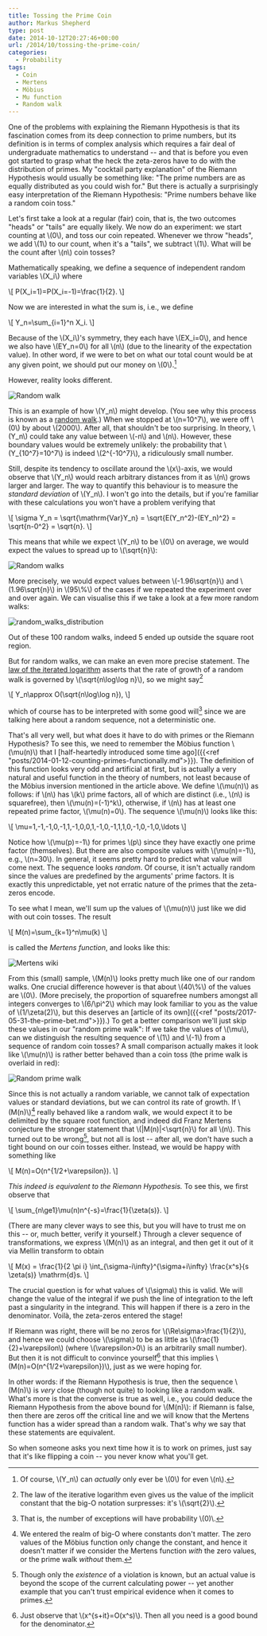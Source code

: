 ```yaml
---
title: Tossing the Prime Coin
author: Markus Shepherd
type: post
date: 2014-10-12T20:27:46+00:00
url: /2014/10/tossing-the-prime-coin/
categories:
  - Probability
tags:
  - Coin
  - Mertens
  - Möbius
  - Mu function
  - Random walk
---
```


One of the problems with explaining the Riemann Hypothesis is that its fascination comes from its deep connection to prime numbers, but its definition is in terms of complex analysis which requires a fair deal of undergraduate mathematics to understand -- and that is before you even got started to grasp what the heck the zeta-zeros have to do with the distribution of primes. My "cocktail party explanation" of the Riemann Hypothesis would usually be something like: "The prime numbers are as equally distributed as you could wish for." But there is actually a surprisingly easy interpretation of the Riemann Hypothesis: "Prime numbers behave like a random coin toss."

<!-- more -->

Let's first take a look at a regular (fair) coin, that is, the two outcomes "heads" or "tails" are equally likely. We now do an experiment: we start counting at \\(0\\), and toss our coin repeated. Whenever we throw "heads", we add \\(1\\) to our count, when it's a "tails", we subtract \\(1\\). What will be the count after \\(n\\) coin tosses?

Mathematically speaking, we define a sequence of independent random variables \\(X_i\\) where

\\[ P(X_i=1)=P(X_i=-1)=\frac{1}{2}. \\]

Now we are interested in what the sum is, i.e., we define

\\[ Y_n=\sum_{i=1}^n X_i. \\]

Because of the \\(X_i\\)'s symmetry, they each have \\(EX_i=0\\), and hence we also have \\(EY_n=0\\) for all \\(n\\) (due to the linearity of the expectation value). In other word, if we were to bet on what our total count would be at any given point, we should put our money on \\(0\\).[^even]

However, reality looks different.

![Random walk](/img/random_walk.png)

This is an example of how \\(Y_n\\) might develop. (You see why this process is known as a [random walk](http://en.wikipedia.org/wiki/Random_walk).) When we stopped at \\(n=10^7\\), we were off \\(0\\) by about \\(2000\\). After all, that shouldn't be too surprising. In theory, \\(Y_n\\) could take any value between \\(-n\\) and \\(n\\). However, these boundary values would be extremely unlikely: the probability that \\(Y_{10^7}=10^7\\) is indeed \\(2^{-10^7}\\), a ridiculously small number.

Still, despite its tendency to oscillate around the \\(x\\)-axis, we would observe that \\(Y_n\\) would reach arbitrary distances from it as \\(n\\) grows larger and larger. The way to quantify this behaviour is to measure the _standard deviation_ of \\(Y_n\\). I won't go into the details, but if you're familiar with these calculations you won't have a problem verifying that

\\[ \sigma Y_n = \sqrt{\mathrm{Var}Y_n} = \sqrt{E(Y_n^2)-(EY_n)^2} = \sqrt{n-0^2} = \sqrt{n}. \\]

This means that while we expect \\(Y_n\\) to be \\(0\\) on average, we would expect the values to spread up to \\(\sqrt{n}\\):

![Random walks](/img/random_walks.png)

More precisely, we would expect values between \\(-1.96\sqrt{n}\\) and \\(1.96\sqrt{n}\\) in \\(95\\%\\) of the cases if we repeated the experiment over and over again. We can visualise this if we take a look at a few more random walks:

![random_walks_distribution](/img/random_walks_distribution1.png)

Out of these 100 random walks, indeed 5 ended up outside the square root region.

But for random walks, we can make an even more precise statement. The [law of the iterated logarithm](http://en.wikipedia.org/wiki/Law_of_the_iterated_logarithm) asserts that the rate of growth of a random walk is governed by \\(\sqrt{n\log\log n}\\), so we might say[^iterated]

\\[ Y_n\approx O(\sqrt{n\log\log n}), \\]

which of course has to be interpreted with some good will[^almost] since we are talking here about a random sequence, not a deterministic one.

That's all very well, but what does it have to do with primes or the Riemann Hypothesis? To see this, we need to remember the Möbius function \\(\mu(n)\\) that I [half-heartedly introduced some time ago]({{<ref "posts/2014-01-12-counting-primes-functionally.md">}}). The definition of this function looks very odd and artificial at first, but is actually a very natural and useful function in the theory of numbers, not least because of the Möbius inversion mentioned in the article above. We define \\(\mu(n)\\) as follows: if \\(n\\) has \\(k\\) prime factors, all of which are distinct (i.e., \\(n\\) is squarefree), then \\(\mu(n)=(-1)^k\\), otherwise, if \\(n\\) has at least one repeated prime factor, \\(\mu(n)=0\\). The sequence \\(\mu(n)\\) looks like this:

\\[ \mu=1,-1,-1,0,-1,1,-1,0,0,1,-1,0,-1,1,1,0,-1,0,-1,0,\ldots \\]

Notice how \\(\mu(p)=-1\\) for primes \\(p\\) since they have exactly one prime factor (themselves). But there are also composite values with \\(\mu(n)=-1\\), e.g., \\(n=30\\). In general, it seems pretty hard to predict what value will come next. The sequence looks _random_. Of course, it isn't actually random since the values are predefined by the arguments' prime factors. It is exactly this unpredictable, yet not erratic nature of the primes that the zeta-zeros encode.

To see what I mean, we'll sum up the values of \\(\mu(n)\\) just like we did with out coin tosses. The result

\\[ M(n)=\sum_{k=1}^n\mu(k) \\]

is called the _Mertens function_, and looks like this:

![Mertens wiki](/img/mertens_wiki1.png)

From this (small) sample, \\(M(n)\\) looks pretty much like one of our random walks. One crucial difference however is that about \\(40\\%\\) of the values are \\(0\\). (More precisely, the proportion of squarefree numbers amongst all integers converges to \\(6/\pi^2\\) which may look familiar to you as the value of \\(1/\zeta(2)\\), but this deserves an [article of its own]({{<ref "posts/2017-05-31-the-prime-bet.md">}}).) To get a better comparison we'll just skip these values in our "random prime walk": If we take the values of \\(\mu\\), can we distinguish the resulting sequence of \\(1\\) and \\(-1\\) from a sequence of random coin tosses? A small comparison actually makes it look like \\(\mu(n)\\) is rather better behaved than a coin toss (the prime walk is overlaid in red):

![Random prime walk](/img/random_prime_walk.png)

Since this is not actually a random variable, we cannot talk of expectation values or standard deviations, but we can control its rate of growth. If \\(M(n)\\)[^big-o] really behaved like a random walk, we would expect it to be delimited by the square root function, and indeed did Franz Mertens conjecture the stronger statement that \\(|M(n)|<\sqrt{n}\\) for all \\(n\\). This turned out to be wrong[^violation], but not all is lost -- after all, we don't have such a tight bound on our coin tosses either. Instead, we would be happy with something like

\\[ M(n)=O(n^{1/2+\varepsilon}). \\]

_This indeed is equivalent to the Riemann Hypothesis._ To see this, we first observe that

\\[ \sum_{n\ge1}\mu(n)n^{-s}=\frac{1}{\zeta(s)}. \\]

(There are many clever ways to see this, but you will have to trust me on this -- or, much better, verify it yourself.) Through a clever sequence of transformations, we express \\(M(n)\\) as an integral, and then get it out of it via Mellin transform to obtain

\\[ M(x) = \frac{1}{2 \pi i} \int_{\sigma-i\infty}^{\sigma+i\infty} \frac{x^s}{s \zeta(s)} \mathrm{d}s. \\]

The crucial question is for what values of \\(\sigma\\) this is valid. We will change the value of the integral if we push the line of integration to the left past a singularity in the integrand. This will happen if there is a zero in the denominator. Voilà, the zeta-zeros entered the stage!

If Riemann was right, there will be no zeros for \\(\Re\sigma>\frac{1}{2}\\), and hence we could choose \\(\sigma\\) to be as little as \\(\frac{1}{2}+\varepsilon\\) (where \\(\varepsilon>0\\) is an arbitrarily small number). But then it is not difficult to convince yourself[^bound] that this implies \\(M(n)=O(n^{1/2+\varepsilon})\\), just as we were hoping for.

In other words: if the Riemann Hypothesis is true, then the sequence \\(M(n)\\) is _very_ close (though not quite) to looking like a random walk. What's more is that the converse is true as well, i.e., you could deduce the Riemann Hypothesis from the above bound for \\(M(n)\\): if Riemann is false, then there are zeros off the critical line and we will know that the Mertens function has a wider spread than a random walk. That's why we say that these statements are equivalent.

So when someone asks you next time how it is to work on primes, just say that it's like flipping a coin -- you never know what you'll get.

<!-- PS: This is the [Sage script](http://www.riemannhypothesis.info/wp-content/uploads/2014/10/mu_rw.txt) I used to generate the graphs in this article. -->

[^even]: Of course, \\(Y_n\\) can _actually_ only ever be \\(0\\) for even \\(n\\).
[^iterated]: The law of the iterative logarithm even gives us the value of the implicit constant that the big-O notation surpresses: it's \\(\sqrt{2}\\).
[^almost]: That is, the number of exceptions will have probability \\(0)\\.
[^big-o]: We entered the realm of big-O where constants don't matter. The zero values of the Möbius function only change the constant, and hence it doesn't matter if we consider the Mertens function _with_ the zero values, or the prime walk _without_ them.
[^violation]: Though only the _existence_ of a violation is known, but an actual value is beyond the scope of the current calculating power -- yet another example that you can't trust empirical evidence when it comes to primes.
[^bound]: Just observe that \\(x^{s+it}=O(x^s)\\). Then all you need is a good bound for the denominator.
